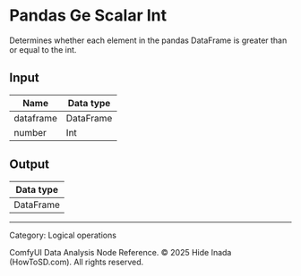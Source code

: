 # Pandas Ge Scalar Int
Determines whether each element in the pandas DataFrame is greater than or equal to the int.

## Input
| Name | Data type |
|---|---|
| dataframe | DataFrame |
| number | Int |

## Output
| Data type |
|---|
| DataFrame |

<HR>
Category: Logical operations

ComfyUI Data Analysis Node Reference. © 2025 Hide Inada (HowToSD.com). All rights reserved.
